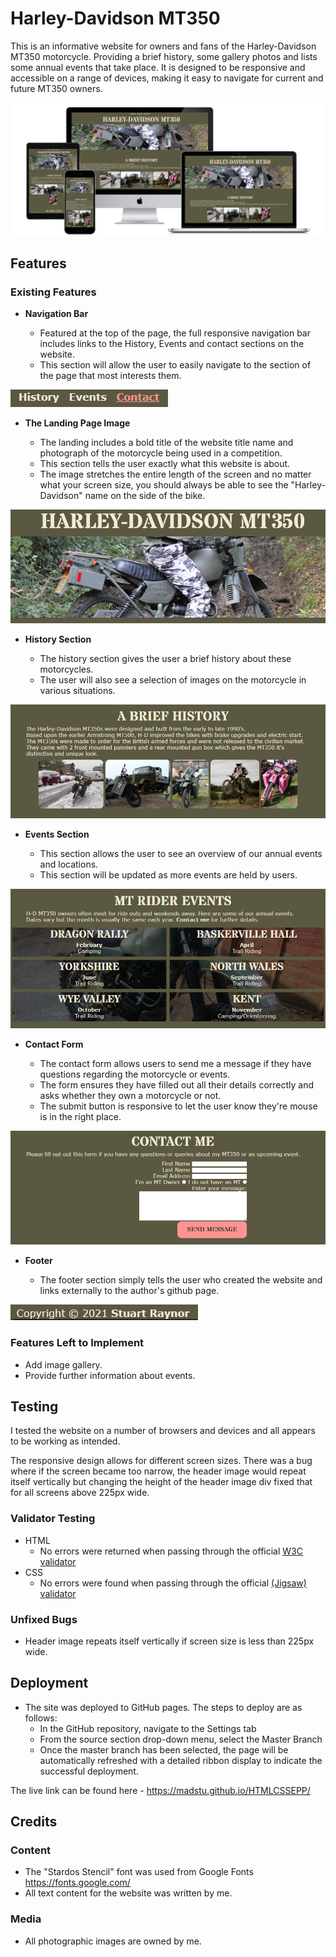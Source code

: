 # Harley-Davidson MT350

This is an informative website for owners and fans of the Harley-Davidson MT350 motorcycle. Providing a brief history, some gallery photos and lists some annual events that take place. It is designed to be responsive and accessible on a range of devices, making it easy to navigate for current and future MT350 owners.

![Responsive Mockup](https://raw.githubusercontent.com/MadStu/HTMLCSSEPP/main/assets/images/responsive-mockup.png)

## Features 

### Existing Features

- __Navigation Bar__

  - Featured at the top of the page, the full responsive navigation bar includes links to the History, Events and contact sections on the website.
  - This section will allow the user to easily navigate to the section of the page that most interests them. 

![Nav Bar](https://raw.githubusercontent.com/MadStu/HTMLCSSEPP/main/assets/images/nav-bar.png)

- __The Landing Page Image__

  - The landing includes a bold title of the website title name and photograph of the motorcycle being used in a competition.
  - This section tells the user exactly what this website is about.
  - The image stretches the entire length of the screen and no matter what your screen size, you should always be able to see the "Harley-Davidson" name on the side of the bike.

![Landing Page](https://raw.githubusercontent.com/MadStu/HTMLCSSEPP/main/assets/images/landing-image.png)

- __History Section__

  - The history section gives the user a brief history about these motorcycles.
  - The user will also see a selection of images on the motorcycle in various situations.

![History Section](https://raw.githubusercontent.com/MadStu/HTMLCSSEPP/main/assets/images/history-image.png)

- __Events Section__

  - This section allows the user to see an overview of our annual events and locations.
  - This section will be updated as more events are held by users.

![Events Section](https://raw.githubusercontent.com/MadStu/HTMLCSSEPP/main/assets/images/events-image.png)

- __Contact Form__ 

  - The contact form allows users to send me a message if they have questions regarding the motorcycle or events. 
  - The form ensures they have filled out all their details correctly and asks whether they own a motorcycle or not.
  - The submit button is responsive to let the user know they're mouse is in the right place.

![Contact Form](https://raw.githubusercontent.com/MadStu/HTMLCSSEPP/main/assets/images/contact-image.png)

- __Footer__

  - The footer section simply tells the user who created the website and links externally to the author's github page.

![Footer](https://raw.githubusercontent.com/MadStu/HTMLCSSEPP/main/assets/images/footer-image.png)

### Features Left to Implement

- Add image gallery.
- Provide further information about events.

## Testing 

I tested the website on a number of browsers and devices and all appears to be working as intended.

The responsive design allows for different screen sizes. There was a bug where if the screen became too narrow, the header image would repeat itself vertically but changing the height of the header image div fixed that for all screens above 225px wide.

### Validator Testing 

- HTML
  - No errors were returned when passing through the official [W3C validator](https://validator.w3.org/nu/?doc=https%3A%2F%2Fmadstu.github.io%2FHTMLCSSEPP%2F)
- CSS
  - No errors were found when passing through the official [(Jigsaw) validator](https://jigsaw.w3.org/css-validator/validator?uri=https%3A%2F%2Fmadstu.github.io%2FHTMLCSSEPP%2F&profile=css3svg&usermedium=all&warning=1&vextwarning=&lang=en)

### Unfixed Bugs

- Header image repeats itself vertically if screen size is less than 225px wide.

## Deployment

- The site was deployed to GitHub pages. The steps to deploy are as follows: 
  - In the GitHub repository, navigate to the Settings tab 
  - From the source section drop-down menu, select the Master Branch
  - Once the master branch has been selected, the page will be automatically refreshed with a detailed ribbon display to indicate the successful deployment. 

The live link can be found here - https://madstu.github.io/HTMLCSSEPP/


## Credits 

### Content 

- The "Stardos Stencil" font was used from Google Fonts https://fonts.google.com/
- All text content for the website was written by me.

### Media

- All photographic images are owned by me.